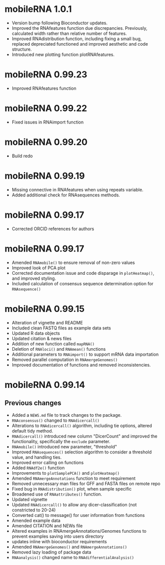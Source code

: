 # mobileRNA 1.0.1

* Version bump following Bioconductor updates.
* Improved the RNAfeatures function due discrepancies. Previously, calculated 
width rather than relative number of features. 
* Improved RNAdistribution function, including fixing a small bug, replaced 
depreciated functioned and improved aesthetic and code structure. 
* Introduced new plotting function plotRNAfeatures. 

# mobileRNA 0.99.23

* Improved RNAfeatures function 

# mobileRNA 0.99.22

* Fixed issues in RNAimport function


# mobileRNA 0.99.20

* Build redo


# mobileRNA 0.99.19

* Missing connective in RNAfeatures when using repeats variable.
* Added additional check for RNAsequences methods. 

# mobileRNA 0.99.17

* Corrected ORCID references for authors 


# mobileRNA 0.99.17

* Amended `RNAmobile()` to ensure removal of non-zero values 
* Improved look of PCA plot 
* Corrected documentation issue and code disparage in `plotHeatmap()`, and improved styling. 
* Included calculation of consensus sequence determination option for `RNAsequence()`


# mobileRNA 0.99.15

* Alteration of vignette and README
* Included clean FASTQ files as example data sets 
* Updated R data objects
* Updated citation & news files 
* Addition of new function called `mapRNA()`
* Deletion of `RNAloci()` and `RNAmean()` functions
* Additional parameters to `RNAimport()` to support mRNA data importation
* Removed parallel computation in `RNAmergeGenomes()`
* Improved documentation of functions and removed inconsistencies. 



# mobileRNA 0.99.14
## Previous changes 
* Added a `NEWS.md` file to track changes to the package.
* `RNAconsensus()` changed to `RNAdicercall()`
* Alterations to `RNAdicercall()` algorithm, including tie options, altered default tidy method. 
* `RNAdicercall()` introduced new column "DicerCount" and improved the functionality, specifically the `exclude` parameter.  
* `RNAmobile()` introduced new parameter, "threshold"
* Improved `RNAsequences()` selection algorithm to consider a threshold value, and handling ties. 
* Improved error calling on functions
* Added `RNAdf2e()` function
* Improvements to `plotSamplePCA()` and `plotHeatmap()`
* Amended `RNAmergeAnnotations` function to meet requirement
* Removed unnecessary man files for GFF and FASTA files on remote repo
* Fixed bug in `RNAdistribution()` plot, when sample specific
* Broadened use of `RNAattributes()` function. 
* Updated vignette
* Updated `RNAdicercall()` to allow any dicer-classification (not constricted to 20-24)
* Converted cat() to message() for user information from functions 
* Amended example data 
* Amended CITATION and NEWs file
* Altered examples in RNAmergeAnnotations/Genomes functions to prevent examples saving into users directory
* updates inline with bioconductor requirements 
* Amended `RNAmergeGenomes()` and `RNAmergeAnnotations()`
* Removed lazy loading of package data
* `RNAanalysis()` changed name to `RNAdifferentialAnalysis()`


